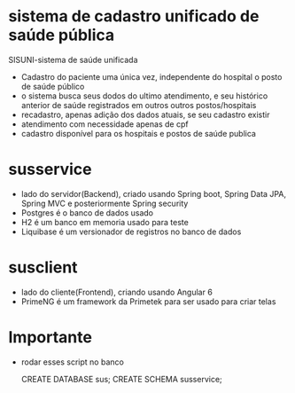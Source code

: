 # sistema de cadastro unificado de saúde pública
SISUNI-sistema de saúde unificada

- Cadastro do paciente uma única vez, independente do hospital o posto de saúde público
- o sistema busca seus dodos do ultimo atendimento, e seu histórico anterior de saúde registrados em outros outros postos/hospitais
- recadastro, apenas adição dos dados atuais, se seu cadastro existir
- atendimento com necessidade apenas de cpf 
- cadastro disponível para os hospitais e postos de saúde publica

# susservice
- lado do servidor(Backend), criado usando Spring boot, Spring Data JPA, Spring MVC e posteriormente Spring security
- Postgres é o banco de dados usado 
- H2 é um banco em memoria usado para teste 
- Liquibase é um versionador de registros no banco de dados

# susclient
- lado do cliente(Frontend), criando usando Angular 6
- PrimeNG é um framework da Primetek para ser usado para criar telas

# Importante
- rodar esses script no banco

  CREATE DATABASE sus;
  CREATE SCHEMA susservice;

